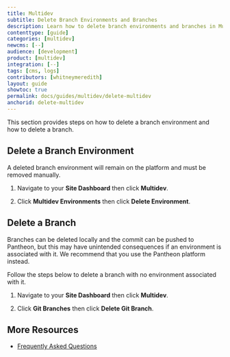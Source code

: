 ```yaml
---
title: Multidev
subtitle: Delete Branch Environments and Branches
description: Learn how to delete branch environments and branches in Multidev.
contenttype: [guide]
categories: [multidev]
newcms: [--]
audience: [development]
product: [multidev]
integration: [--]
tags: [cms, logs]
contributors: [whitneymeredith]
layout: guide
showtoc: true
permalink: docs/guides/multidev/delete-multidev
anchorid: delete-multidev
---
```


This section provides steps on how to delete a branch environment and how to delete a branch.

## Delete a Branch Environment

A deleted branch environment will remain on the platform and must be removed manually.

1. Navigate to your **Site Dashboard** then click **Multidev**.

1. Click **Multidev Environments** then click **Delete Environment**.


## Delete a Branch

Branches can be deleted locally and the commit can be pushed to Pantheon, but this may have unintended consequences if an environment is associated with it. We recommend that you use the Pantheon platform instead.

Follow the steps below to delete a branch with no environment associated with it.

1. Navigate to your **Site Dashboard** then click **Multidev**.

1. Click **Git Branches** then click **Delete Git Branch**.


## More Resources

- [Frequently Asked Questions](/guides/multidev/multidev-faq)
